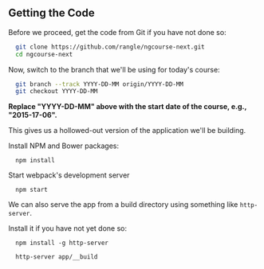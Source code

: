 ## Getting the Code

Before we proceed, get the code from Git if you have not done so:

```bash
  git clone https://github.com/rangle/ngcourse-next.git
  cd ngcourse-next
```

Now, switch to the branch that we'll be using for today's course:

```bash
  git branch --track YYYY-DD-MM origin/YYYY-DD-MM
  git checkout YYYY-DD-MM
```

**Replace "YYYY-DD-MM" above with the start date of the course, e.g., "2015-17-06".**

This gives us a hollowed-out version of the application we'll be building.

Install NPM and Bower packages:

```
  npm install
```

Start webpack's development server

```
  npm start
```

We can also serve the app from a build directory using something like `http-server`.

Install it if you have not yet done so:

```
  npm install -g http-server
```

```
  http-server app/__build
```